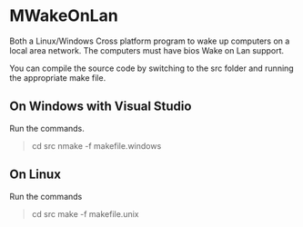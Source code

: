 MWakeOnLan
==========

Both a Linux/Windows Cross platform program to wake up computers on a local area network.  The computers must have bios Wake on Lan support.

You can compile the source code by switching to the src folder and running the
appropriate make file.


On Windows with Visual Studio
-----------------------------

Run the commands.
>  cd src
>  nmake -f makefile.windows


On Linux
--------

Run the commands
>  cd src
>  make -f makefile.unix


